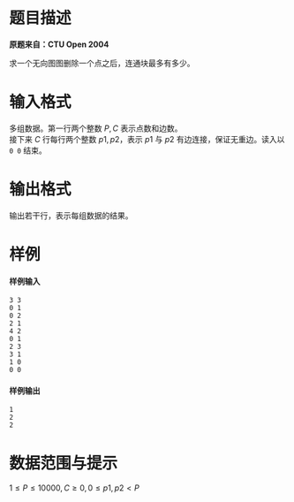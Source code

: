 
# 题目描述

**原题来自：CTU Open 2004**

求一个无向图图删除一个点之后，连通块最多有多少。

# 输入格式

多组数据。第一行两个整数 $P,C$ 表示点数和边数。  
接下来 $C$ 行每行两个整数 $p1,p2$，表示 $p1$ 与 $p2$ 有边连接，保证无重边。读入以 `0 0` 结束。

# 输出格式

输出若干行，表示每组数据的结果。

# 样例

#### 样例输入
```plain
3 3
0 1
0 2
2 1
4 2
0 1
2 3
3 1
1 0
0 0
```

#### 样例输出
```plain
1
2
2
```

# 数据范围与提示

$1 \le P \le 10000,C \ge 0,0 \le p1, p2 < P$

